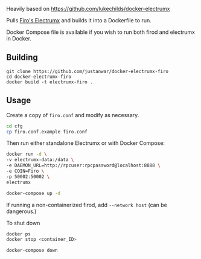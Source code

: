 Heavily based on https://github.com/lukechilds/docker-electrumx

Pulls [Firo's Electrumx](https://github.com/firoorg/electrumx-firo) and builds it into a Dockerfile to run.

Docker Compose file is available if you wish to run both firod and electrumx in Docker.

## Building
```shh
git clone https://github.com/justanwar/docker-electrumx-firo
cd docker-electrumx-firo
docker build -t electrumx-firo .
```
## Usage
Create a copy of `firo.conf` and modify as necessary.
```sh
cd cfg
cp firo.conf.example firo.conf
```
Then run either standalone Electrumx  or with Docker Compose:
```sh
docker run -d \
-v electrumx-data:/data \
-e DAEMON_URL=http://rpcuser:rpcpassword@localhost:8888 \
-e COIN=Firo \
-p 50002:50002 \
electrumx
```
```sh
docker-compose up -d
```
If running a non-containerized firod, add `--network host` (can be dangerous.)

To shut down
```sh
docker ps
docker stop <container_ID>
```
```sh
docker-compose down
```